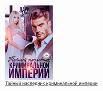 ![](Тайный%20наследник%20криминальной%20империи.jpg)  
[Тайный наследник криминальной империи](Тайный%20наследник%20криминальной%20империи.md)
